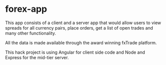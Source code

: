 # forex-app

This app consists of a client and a server app that would allow users to view spreads for all currency pairs, place orders, get a list of open trades and many other functionality.

All the data is made available through the award winning fxTrade platform.

This hack project is using Angular for client side code and Node and Express for the mid-tier server.


